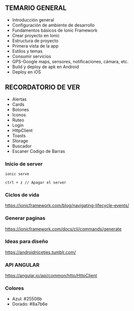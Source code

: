 
## TEMARIO GENERAL
- Introducción general
- Configuración de ambiente de desarrollo
- Fundamentos básicos de Ionic Framework
- Crear proyecto en Ionic
- Estructura de proyecto
- Primera vista de la app
- Estilos y temas
- Consumir servicios
- GPS-Google maps, sensores, notificaciones, cámara, etc.
- Build y deploy de apk en Android
- Deploy en iOS

## RECORDATORIO DE VER
- Alertas
- Cards
- Botones
- Iconos
- Ruteo
- Login
- HttpClient
- Toasts
- Storage
- Buscador
- Escaner Codigo de Barras

### Inicio de server
``` ionic serve ```

``` ctrl + z // Apagar el server ```

### Ciclos de vida
https://ionicframework.com/blog/navigating-lifecycle-events/

### Generar paginas
https://ionicframework.com/docs/cli/commands/generate

### Ideas para diseño
https://androidniceties.tumblr.com/

### API ANGULAR
https://angular.io/api/common/http/HttpClient

### Colores
- Azul: #25506b
- Dorado: #8a7b6e